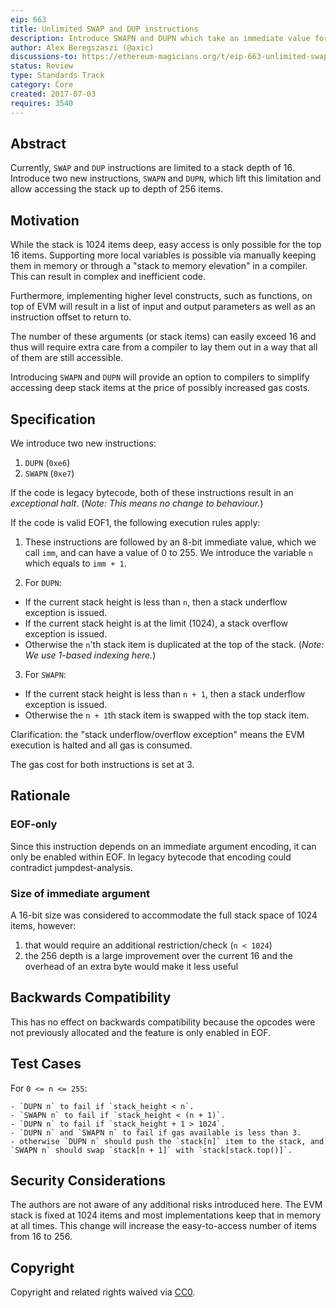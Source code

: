 ```yaml
---
eip: 663
title: Unlimited SWAP and DUP instructions
description: Introduce SWAPN and DUPN which take an immediate value for the depth
author: Alex Beregszaszi (@axic)
discussions-to: https://ethereum-magicians.org/t/eip-663-unlimited-swap-and-dup-instructions/3346
status: Review
type: Standards Track
category: Core
created: 2017-07-03
requires: 3540
---
```


## Abstract

Currently, `SWAP` and `DUP` instructions are limited to a stack depth of 16. Introduce two new instructions, `SWAPN` and `DUPN`, which lift this limitation and allow accessing the stack up to depth of 256 items.

## Motivation

While the stack is 1024 items deep, easy access is only possible for the top 16 items. Supporting more local variables is possible via manually keeping them in memory or through a "stack to memory elevation" in a compiler. This can result in complex and inefficient code.

Furthermore, implementing higher level constructs, such as functions, on top of EVM will result in a list of input and output parameters as well as an instruction offset to return to.

The number of these arguments (or stack items) can easily exceed 16 and thus will require extra care from a compiler to lay them out in a way that all of them are still accessible.

Introducing `SWAPN` and `DUPN` will provide an option to compilers to simplify accessing deep stack items at the price of possibly increased gas costs.

## Specification

We introduce two new instructions:

 1. `DUPN` (`0xe6`)
 2. `SWAPN` (`0xe7`)

If the code is legacy bytecode, both of these instructions result in an *exceptional halt*. (*Note: This means no change to behaviour.*)

If the code is valid EOF1, the following execution rules apply:

 1. These instructions are followed by an 8-bit immediate value, which we call `imm`, and can have a value of 0 to 255. We introduce the variable `n` which equals to `imm + 1`.

 2. For `DUPN`:

   - If the current stack height is less than `n`, then a stack underflow exception is issued.
   - If the current stack height is at the limit (1024), a stack overflow exception is issued.
   - Otherwise the `n`'th stack item is duplicated at the top of the stack. (*Note: We use 1-based indexing here.*)

 3. For `SWAPN`:

   - If the current stack height is less than `n + 1`, then a stack underflow exception is issued.
   - Otherwise the `n + 1`th stack item is swapped with the top stack item.

Clarification: the "stack underflow/overflow exception" means the EVM execution is halted and all gas is consumed.

The gas cost for both instructions is set at 3.

## Rationale

### EOF-only

Since this instruction depends on an immediate argument encoding, it can only be enabled within EOF. In legacy bytecode that encoding could contradict jumpdest-analysis.

### Size of immediate argument

A 16-bit size was considered to accommodate the full stack space of 1024 items, however:

1. that would require an additional restriction/check (`n < 1024`)
2. the 256 depth is a large improvement over the current 16 and the overhead of an extra byte would make it less useful

## Backwards Compatibility

This has no effect on backwards compatibility because the opcodes were not previously allocated and the feature is only enabled in EOF.

## Test Cases

For `0 <= n <= 255`:

    - `DUPN n` to fail if `stack_height < n`.
    - `SWAPN n` to fail if `stack_height < (n + 1)`.
    - `DUPN n` to fail if `stack_height + 1 > 1024`.
    - `DUPN n` and `SWAPN n` to fail if gas available is less than 3.
    - otherwise `DUPN n` should push the `stack[n]` item to the stack, and `SWAPN n` should swap `stack[n + 1]` with `stack[stack.top()]`.

## Security Considerations

The authors are not aware of any additional risks introduced here. The EVM stack is fixed at 1024 items and most implementations keep that in memory at all times. This change will increase the easy-to-access number of items from 16 to 256.

## Copyright

Copyright and related rights waived via [CC0](../LICENSE.md).
